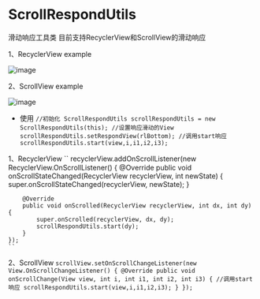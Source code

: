 # ScrollRespondUtils
滑动响应工具类
目前支持RecyclerView和ScrollView的滑动响应

1、RecyclerView example

![image](https://github.com/UseLived/ScrollRespondUtils/blob/master/app/src/main/res/drawable/recyclerview.gif)

2、ScrollView example

![image](https://github.com/UseLived/ScrollRespondUtils/blob/master/app/src/main/res/drawable/scrollview.gif)


* 使用
``
//初始化
ScrollRespondUtils scrollRespondUtils = new ScrollRespondUtils(this);
//设置响应滑动的View
scrollRespondUtils.setRespondView(rlBottom);
//调用start响应
scrollRespondUtils.start(view,i,i1,i2,i3);
``

1、RecyclerView
``
    recyclerView.addOnScrollListener(new RecyclerView.OnScrollListener() {
        @Override
        public void onScrollStateChanged(RecyclerView recyclerView, int newState) {
            super.onScrollStateChanged(recyclerView, newState);
        }

        @Override
        public void onScrolled(RecyclerView recyclerView, int dx, int dy) {
            super.onScrolled(recyclerView, dx, dy);
            scrollRespondUtils.start(dy);
        }
    });
    ``

2、ScrollView
``
    scrollView.setOnScrollChangeListener(new View.OnScrollChangeListener() {
        @Override
        public void onScrollChange(View view, int i, int i1, int i2, int i3) {
            //调用start响应
            scrollRespondUtils.start(view,i,i1,i2,i3);
        }
    });
``
